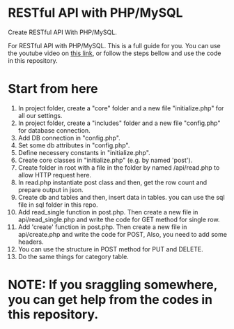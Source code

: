 # RESTful API with PHP/MySQL
Create RESTful API With PHP/MySQL.

For RESTful API with PHP/MySQL. This is a full guide for you. You can use the youtube video on <a href="https://www.youtube.com/watch?v=dlGtSoigdB0" target="_blank">this link</a>, or follow the steps bellow and use the code in this repository.

# Start from here
<ol>
  <li>In project folder, create a "core" folder and a new file "initialize.php" for all our settings.</li>
  <li>In project folder, create a "includes" folder and a new file "config.php" for database connection.</li>
  <li>Add DB connection in "config.php".</li>
  <li>Set some db attributes in "config.php".</li>
  <li>Define necessery constants in "initialize.php".</li>
  <li>Create core classes in "initialize.php" (e.g. by named 'post').</li>
  <li>Create folder in root with a file in the folder by named /api/read.php to allow HTTP request here.</li>
  <li>In read.php instantiate post class and then, get the row count and prepare output in json.</li>
  <li>Create db and tables and then, insert data in tables. you can use the sql file in sql folder in this repo.</li>
  <li>Add read_single function in post.php. Then create a new file in api/read_single.php and write the code for GET method for single row.</li>
  <li>Add 'create' function in post.php. Then create a new file in api/create.php and write the code for POST, Also, you need to add some headers.</li>
  <li>You can use the structure in POST method for PUT and DELETE.</li>
  <li>Do the same things for category table.</li>
</ol>

# NOTE: If you sraggling somewhere, you can get help from the codes in this repository.

